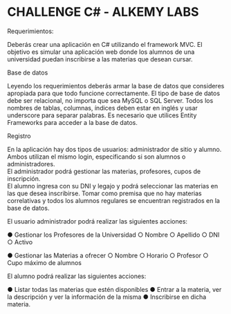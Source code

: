 # CHALLENGE C# - ALKEMY LABS 


Requerimientos:

Deberás crear una aplicación en C# utilizando el framework MVC. El objetivo es simular 
una aplicación web donde los alumnos de una universidad puedan inscribirse a las 
materias que desean cursar. 

 
Base de datos  

Leyendo los requerimientos deberás armar la base de datos que consideres apropiada 
para que todo funcione correctamente. El tipo de base de datos debe ser relacional, no 
importa que sea MySQL o SQL Server. Todos los nombres de tablas, columnas, índices 
deben estar en inglés y usar underscore para separar palabras. 
Es necesario que utilices Entity Frameworks para acceder a la base de datos. 


Registro 

En la aplicación hay dos tipos de usuarios: administrador de sitio y alumno. 
Ambos utilizan el mismo login, especificando si son alumnos o administradores.  
El administrador podrá gestionar las materias, profesores, cupos de inscripción.  
El alumno ingresa con su DNI y legajo y podrá seleccionar las materias en las que desea 
inscribirse. Tomar como premisa que no hay materias correlativas y todos los alumnos 
regulares se encuentran registrados en la base de datos.  


El usuario administrador podrá realizar las siguientes acciones: 


● Gestionar los Profesores de la Universidad 
○ Nombre 
○ Apellido 
○ DNI 
○ Activo 

 

● Gestionar las Materias a ofrecer 
○ Nombre 
○ Horario 
○ Profesor 
○ Cupo máximo de alumnos 

 

El alumno podrá realizar las siguientes acciones: 

● Listar todas las materias que estén disponibles 
● Entrar a la materia, ver la descripción y ver la información de la misma 
● Inscribirse en dicha materia. 
